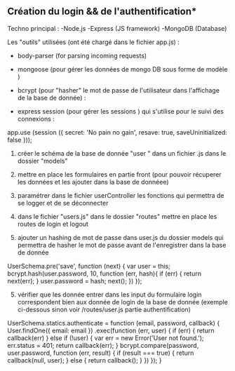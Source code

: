 ## Création du login && de l'authentification*

Techno principal :
-Node.js
-Express (JS framework)
-MongoDB (Database)

Les "outils" utilisées (ont été chargé dans le fichier app.js) :

- body-parser (for parsing incoming requests)
- mongoose (pour gérer les données de mongo DB sous forme de modèle )
- bcrypt (pour "hasher" le mot de passe de l'utilisateur dans l'affichage de la base de donnée) :

- express session (pour gérer les sessions ) qui s'utilise pour le suivi des connexions : 

app.use (session ({ 
  secret: 'No pain no gain', 
  resave: true, 
  saveUninitialized: false 
})); 


1. créer le schéma de la base de donnée "user " dans un fichier .js dans le dossier "models"

2. mettre en place les formulaires en partie front (pour pouvoir  récuperer les données et les ajouter dans la base de donnéee)

3. paramétrer dans le fichier userController les fonctions qui permettra de se logger et de se déconnecter

3. dans le fichier "users.js" dans le dossier "routes" mettre en place les routes  de login et logout

4. ajouter un hashing de mot de passe dans user.js du dossier models qui permettra de hasher le mot de passe avant de l'enregistrer dans la base de donnée

UserSchema.pre('save', function (next) {
  var user = this;
  bcrypt.hash(user.password, 10, function (err, hash){
    if (err) {
      return next(err);
    }
    user.password = hash;
    next();
  })
});

5. vérifier que les donnée entrer dans les input du formulaire login correspondent bien aux donnée de login de la base de donnée (exemple ci-dessous sinon voir /routes/user.js partie authentification)

UserSchema.statics.authenticate = function (email, password, callback) {
    User.findOne({ email: email })
      .exec(function (err, user) {
        if (err) {
          return callback(err)
        } else if (!user) {
          var err = new Error('User not found.');
          err.status = 401;
          return callback(err);
        }
        bcrypt.compare(password, user.password, function (err, result) {
          if (result === true) {
            return callback(null, user);
          } else {
            return callback();
          }
        })
      });
  }
